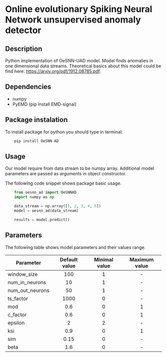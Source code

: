 # Online evolutionary Spiking Neural Network unsupervised anomaly detector

## Description

 Python implementation of OeSNN-UAD model. Model finds anomalies in one dimensional data streams. Theoretical basics about this model could be find here: https://arxiv.org/pdf/1912.08785.pdf.

## Dependencies

* numpy
* PyEMD (pip install EMD-signal) 

## Package instalation

To install package for python you should type in terminal:

```bash
    pip install OeSNN-AD
```

## Usage

Our model require from data stream to be numpy array. Additional model parameters are passed as arguments in object constructor.

The following code snippet shows package basic usage.

```python
    from oesnn_ad import OeSNNAD
    import numpy as np

    data_stream = np.array([1, 2, 3, 4, 5])
    model = oesnn_ad(data_stream)

    results = model.predict()
```

## Parameters

The following table shows model parameters and their values range.

<center>

| Parameter       | Default value | Minimal value | Maximum value |
| --------------- | :-----------: | :-----------: | :-----------: |
| window_size     |      100      |       1       |     -         |
| num_in_neurons  |      10       |       1       |     -         |
| num_out_neurons |      50       |       1       |     -         |
| ts_factor       |      1000     |       0       |     -         |
| mod             |      0.6      |       0       |     1         |
| c_factor        |      0.6      |       0       |     1         |
| epsilon         |      2        |       2       |     -         |
| ksi             |      0.9      |       0       |     1         |
| sim             |      0.15     |       0       |     -         |
| beta            |      1.6      |       0       |     -         |

</center>
